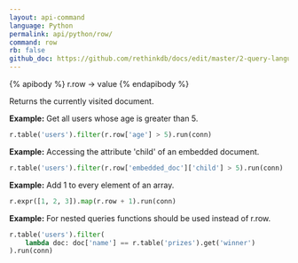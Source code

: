 ```yaml
---
layout: api-command 
language: Python
permalink: api/python/row/
command: row
rb: false
github_doc: https://github.com/rethinkdb/docs/edit/master/2-query-language/api/python/document-manipulation/row.md
---
```


{% apibody %}
r.row → value
{% endapibody %}

Returns the currently visited document.

__Example:__ Get all users whose age is greater than 5.

```py
r.table('users').filter(r.row['age'] > 5).run(conn)
```


__Example:__ Accessing the attribute 'child' of an embedded document.

```py
r.table('users').filter(r.row['embedded_doc']['child'] > 5).run(conn)
```


__Example:__ Add 1 to every element of an array.

```py
r.expr([1, 2, 3]).map(r.row + 1).run(conn)
```


__Example:__ For nested queries functions should be used instead of r.row.

```py
r.table('users').filter(
    lambda doc: doc['name'] == r.table('prizes').get('winner')
).run(conn)
```

